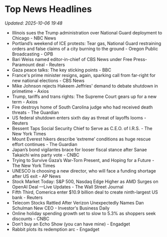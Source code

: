 # Top News Headlines

_Updated: 2025-10-06 19:48_

- Illinois sues the Trump administration over National Guard deployment to Chicago - NBC News
- Portland’s weekend of ICE protests: Tear gas, National Guard restraining orders and false claims of a city burning to the ground - Oregon Public Broadcasting - OPB
- Bari Weiss named editor-in-chief of CBS News under Free Press-Paramount deal - Reuters
- Gaza peace talks: The key sticking points - BBC
- France's prime minister resigns, again, sparking call from far-right for new national elections - CBS News
- Mike Johnson rejects Hakeem Jeffries' demand to debate shutdown in primetime - Axios
- Trump, tariffs and trans rights: The Supreme Court gears up for a new term - Axios
- Fire destroys home of South Carolina judge who had received death threats - The Guardian
- US federal shutdown enters sixth day as threat of layoffs looms - Reuters
- Bessent Taps Social Security Chief to Serve as C.E.O. of I.R.S. - The New York Times
- Mount Everest hikers describe ‘extreme’ conditions as huge rescue effort continues - The Guardian
- Japan’s bond vigilantes brace for looser fiscal stance after Sanae Takaichi wins party vote - CNBC
- Trying to Survive Gaza’s War-Torn Present, and Hoping for a Future - The New York Times
- UNESCO is choosing a new director, who will face a funding shortage after US exit - AP News
- Stock Market Today: S&P 500, Nasdaq Edge Higher as AMD Surges on OpenAI Deal —Live Updates - The Wall Street Journal
- Fifth Third, Comerica enter $10.9 billion deal to create ninth-largest US bank - Reuters
- Telecom Stocks Rattled After Verizon Unexpectedly Names Dan Schulman New CEO - Investor's Business Daily
- Online holiday spending growth set to slow to 5.3% as shoppers seek discounts - CNBC
- Don’t buy an Echo Show (you can have mine) - Engadget
- Rabbit plots its redemption arc - Engadget